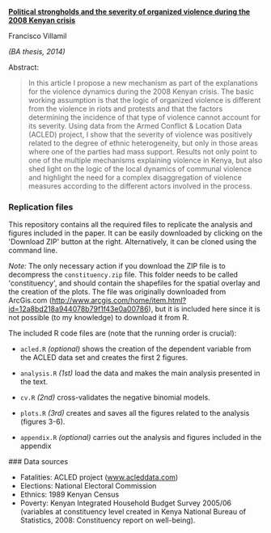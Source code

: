 [**Political strongholds and the severity of organized violence during the 2008 Kenyan crisis**](https://franvillamil.files.wordpress.com/2015/04/villamil-organized-violence-kenya.pdf)

Francisco Villamil

*(BA thesis, 2014)*

Abstract:

>   In this article I propose a new mechanism as part of the explanations for the violence dynamics during the 2008 Kenyan crisis. The basic working assumption is that the logic of organized violence is different from the violence in riots and protests and that the factors determining the incidence of that type of violence cannot account for its severity. Using data from the Armed Conflict & Location Data (ACLED) project, I show that the severity of violence was positively related to the degree of ethnic heterogeneity, but only in those areas where one of the parties had mass support. Results not only point to one of the multiple mechanisms explaining violence in Kenya, but also shed light on the logic of the local dynamics of communal violence and highlight the need for a complex disaggregation of violence measures according to the different actors involved in the process.

### Replication files

This repository contains all the required files to replicate the analysis and figures included in the paper. It can be easily downloaded by clicking on the 'Download ZIP' button at the right. Alternatively, it can be cloned using the command line.

*Note:* The only necessary action if you download the ZIP file is to decompress the ```constituency.zip``` file. This folder needs to be called 'constituency', and should contain the shapefiles for the spatial overlay and the creation of the plots. The file was originally downloaded from ArcGis.com (http://www.arcgis.com/home/item.html?id=12a8bd218a944078b79f1f43e0a00786), but it is included here since it is not possible (to my knowledge) to download it from R.

The included R code files are (note that the running order is crucial):

- ```acled.R```  *(optional)* shows the creation of the dependent variable from the ACLED data set and creates the first 2 figures.

- ```analysis.R```  *(1st)* load the data and makes the main analysis presented in the text.

- ```cv.R``` *(2nd)* cross-validates the negative binomial models.

- ```plots.R``` *(3rd)* creates and saves all the figures related to the analysis (figures 3-6).

- ```appendix.R``` *(optional)* carries out the analysis and figures included in the appendix

### Data sources

- Fatalities: ACLED project (www.acleddata.com)
- Elections: National Electoral Commission
- Ethnics: 1989 Kenyan Census
- Poverty: Kenyan Integrated Household Budget Survey 2005/06 (variables at constituency level created in Kenya National Bureau of Statistics, 2008: Constituency report on well-being).
